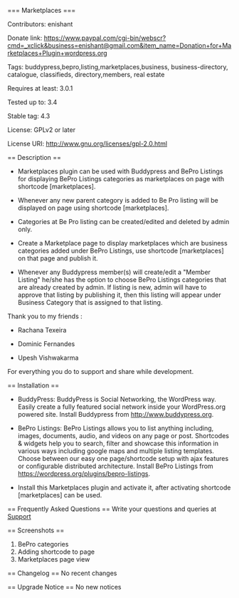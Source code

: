 === Marketplaces ===

Contributors: enishant

Donate link: https://www.paypal.com/cgi-bin/webscr?cmd=_xclick&business=enishant@gmail.com&item_name=Donation+for+Marketplaces+Plugin+wordpress.org

Tags: buddypress,bepro,listing,marketplaces,business, business-directory, catalogue, classifieds, directory,members, real estate

Requires at least: 3.0.1

Tested up to: 3.4

Stable tag: 4.3

License: GPLv2 or later

License URI: http://www.gnu.org/licenses/gpl-2.0.html

== Description ==
* Marketplaces plugin can be used with Buddypress and BePro Listings for displaying BePro Listings categories as marketplaces on page with shortcode  [marketplaces].

* Whenever any new parent category is added to Be Pro listing will be displayed on page using shortcode  [marketplaces]. 

* Categories at Be Pro listing can be created/edited and deleted by admin only.

* Create a Marketplace page to display marketplaces which are business categories added under BePro Listings, use shortcode [marketplaces] on that page and publish it.

* Whenever any Buddypress member(s) will create/edit a "Member Listing" he/she has the option to choose BePro Listings categories that are already created by admin. If listing is new, admin will have to approve that listing by publishing it, then this listing will appear under Business Category that is assigned to that listing.

Thank you to my friends :

* Rachana Texeira

* Dominic Fernandes

* Upesh Vishwakarma

For everything you do to support and share while development.


== Installation ==
* BuddyPress: BuddyPress is Social Networking, the WordPress way. Easily create a fully featured social network inside your WordPress.org powered site. Install Buddypress from http://www.buddypress.org.

* BePro Listings: BePro Listings allows you to list anything including, images, documents, audio, and videos on any page or post. Shortcodes & widgets help you to search, filter and showcase this information in various ways including google maps and multiple listing templates. Choose between our easy one page/shortcode setup with ajax features or configurable distributed architecture. Install BePro Listings from https://wordpress.org/plugins/bepro-listings.

* Install this Marketplaces plugin and activate it, after activating shortcode [marketplaces] can be used.

== Frequently Asked Questions ==
Write your questions and queries at [Support ](http://wordpress.org/support/plugin/marketplaces "Write your questions and queries ")

== Screenshots ==
1. BePro categories
2. Adding shortcode to page
3. Marketplaces page view

== Changelog ==
No recent changes

== Upgrade Notice ==
No new notices
